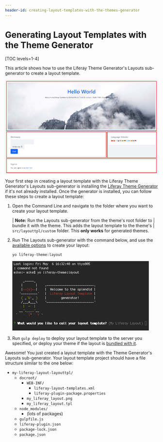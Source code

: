 ```yaml
---
header-id: creating-layout-templates-with-the-themes-generator
---
```


# Generating Layout Templates with the Theme Generator

[TOC levels=1-4]

This article shows how to use the Liferay Theme Generator's Layouts 
sub-generator to create a layout template. 

![Figure 1: The *1-2-1 Columns* page layout creates a nice flow for your content.](../../../images/layout-template-1-2-1-columns.png)

Your first step in creating a layout template with the Liferay Theme Generator's 
Layouts sub-generator is installing the 
[Liferay Theme Generator](/docs/7-2/reference/-/knowledge_base/r/installing-the-theme-generator-and-creating-a-theme) 
if it's not already installed. Once the generator is installed, you can follow 
these steps to create a layout template:

1.  Open the Command Line and navigate to the folder where you want to create
    your layout template.

    | **Note:** Run the Layouts sub-generator from the theme's root folder to
    | bundle it with the theme. This adds the layout template to the theme's
    | `src/layouttpl/custom` folder. This **only works** for generated themes.

2.  Run The Layouts sub-generator with the command below, and use the 
    [available options](/docs/7-2/reference/-/knowledge_base/r/layouts-sub-generator-options) 
    to create your layout: 
    
        yo liferay-theme:layout

    ![Figure 2: The Layouts sub-generator automates the layout creation process.](../../../images/layout-prompt.png)

3.  Run `gulp deploy` to deploy your layout template to the server you 
    specified, or deploy your theme if the layout is 
    [bundled with it](/docs/7-2/frameworks/-/knowledge_base/f/including-layout-templates-with-a-theme).

Awesome! You just created a layout template with the Theme Generator's Layouts 
sub-generator. Your layout template project should have a file structure similar 
to the one below:

- `my-liferay-layout-layouttpl/`
    - `docroot/`
        - `WEB-INF/`
            - `liferay-layout-templates.xml`
            - `liferay-plugin-package.properties`
        - `my_liferay_layout.png`
        - `my_liferay_layout.tpl`
    - `node_modules/`
        - (lots of packages)
    - `gulpfile.js`
    - `liferay-plugin.json`
    - `package-lock.json`
    - `package.json`
